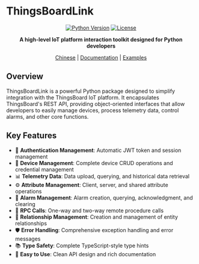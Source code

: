 # ThingsBoardLink

<div align="center">

[![Python Version](https://img.shields.io/badge/python-3.8+-blue.svg)](https://python.org)
[![License](https://img.shields.io/badge/license-MIT-green.svg)](LICENSE)

**A high-level IoT platform interaction toolkit designed for Python developers**

[Chinese](README-zh_CN.md) | [Documentation]() | [Examples](#examples)

</div>

## Overview

ThingsBoardLink is a powerful Python package designed to simplify integration with the ThingsBoard IoT platform. It encapsulates ThingsBoard's REST API, providing object-oriented interfaces that allow developers to easily manage devices, process telemetry data, control alarms, and other core functions.

## Key Features

- 🔐 **Authentication Management**: Automatic JWT token and session management
- 📱 **Device Management**: Complete device CRUD operations and credential management
- 📊 **Telemetry Data**: Data upload, querying, and historical data retrieval
- ⚙️ **Attribute Management**: Client, server, and shared attribute operations
- 🚨 **Alarm Management**: Alarm creation, querying, acknowledgment, and clearing
- 🔄 **RPC Calls**: One-way and two-way remote procedure calls
- 🔗 **Relationship Management**: Creation and management of entity relationships
- 🛡️ **Error Handling**: Comprehensive exception handling and error messages
- 📚 **Type Safety**: Complete TypeScript-style type hints
- 🚀 **Easy to Use**: Clean API design and rich documentation

